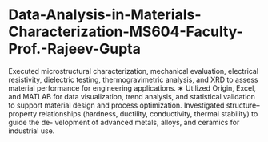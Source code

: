 # Data-Analysis-in-Materials-Characterization-MS604-Faculty-Prof.-Rajeev-Gupta

Executed microstructural characterization, mechanical evaluation, electrical resistivity, dielectric testing,
thermogravimetric analysis, and XRD to assess material performance for engineering applications.
∗ Utilized Origin, Excel, and MATLAB for data visualization, trend analysis, and statistical validation to
support material design and process optimization.
Investigated structure–property relationships (hardness, ductility, conductivity, thermal stability) to guide the de-
velopment of advanced metals, alloys, and ceramics for industrial use.
